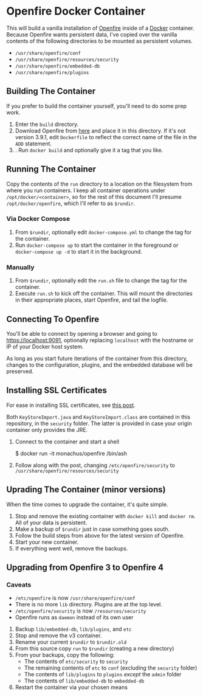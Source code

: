 # Openfire Docker Container

This will build a vanilla installation of [Openfire](http://www.igniterealtime.org/projects/openfire/index.jsp)
inside of a [Docker](http://docker.io) container.  Because Openfire wants persistent data, I've copied over
the vanilla contents of the following directories to be mounted as persistent volumes.

* `/usr/share/openfire/conf`
* `/usr/share/openfire/resources/security`
* `/usr/share/openfire/embedded-db`
* `/usr/share/openfire/plugins`

## Building The Container

If you prefer to build the container yourself, you'll need to do some prep work.

1. Enter the `build` directory.
2. Download Openfire from [here](http://www.igniterealtime.org/downloads/index.jsp#openfire) and place it
in this directory.  If it's not version 3.9.1, edit `Dockerfile` to reflect the correct name
of the file in the `ADD` statement.
3. . Run `docker build` and optionally give it a tag that you like.

## Running The Container

Copy the contents of the `run` directory to a location on the filesystem from where you run containers.
I keep all container operations under `/opt/docker/<container>`, so for the rest of this document I'll
presume `/opt/docker/openfire`, which I'll refer to as `$rundir`.

### Via Docker Compose

1. From `$rundir`, optionally edit `docker-compose.yml` to change the tag for the
container.
2. Run `docker-compose up` to start the container in the foreground or `docker-compose up -d` to
start it in the background.

### Manually

1. From `$rundir`, optionally edit the `run.sh` file to change the tag for the
container.
2. Execute `run.sh` to kick off the container.  This will mount the directories in their
appropriate places, start Openfire, and tail the logfile.

## Connecting To Openfire

You'll be able to connect by opening a browser and going to [https://localhost:9091](https://localhost:9090),
optionally replacing `localhost` with the hostname or IP of your Docker host system.

As long as you start future iterations of the container from this directory, changes to the configuration,
plugins, and the embedded database will be preserved.

## Installing SSL Certificates

For ease in installing SSL certificates, see [this post](https://blog.bigdinosaur.org/openfire-and-ssl-slash-tls-certificates/).

Both `KeyStoreImport.java` and `KeyStoreImport.class` are contained in this repository, in the `security` folder. The latter
is provided in case your origin container only provides the JRE.

1. Connect to the container and start a shell

    $ docker run -it monachus/openfire /bin/ash

2. Follow along with the post, changing `/etc/openfire/security` to `/usr/share/openfire/resources/security`

## Uprading The Container (minor versions)

When the time comes to upgrade the container, it's quite simple.

1.  Stop and remove the existing container with `docker kill` and `docker rm`.  All of your data is
persistent.
2.  Make a backup of `$rundir` just in case something goes south.
3.  Follow the build steps from above for the latest version of Openfire.
4.  Start your new container.
5.  If everything went well, remove the backups.

## Upgrading from Openfire 3 to Openfire 4

### Caveats

* `/etc/openfire` is now `/usr/share/openfire/conf`
* There is no more `lib` directory. Plugins are at the top level.
* `/etc/openfire/security` is now `/resources/security`
* Openfire runs as `daemon` instead of its own user

1. Backup `lib/embedded-db`, `lib/plugins`, and `etc`
2. Stop and remove the v3 container.
3. Rename your current `$rundir` to `$rundir.old`
3. From this source copy `run` to `$rundir` (creating a new directory)
4. From your backups, copy the following:
   * The contents of `etc/security` to `security`
   * The remaining contents of `etc` to `conf` (excluding the `security` folder)
   * The contents of `lib/plugins` to `plugins` _except_ the `admin` folder
   * The contents of `lib/embedded-db` to `embedded-db`
5. Restart the container via your chosen means
